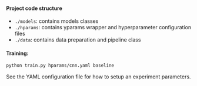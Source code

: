 #### Project code structure
- `./models`: contains models classes  
- `./hparams`: contains yparams wrapper and hyperparameter configuration files  
- `./data`: contains data preparation and pipeline class  

  
#### Training:
```bash
python train.py hparams/cnn.yaml baseline
```
  
See the YAML configuration file for how to setup an experiment parameters.  
